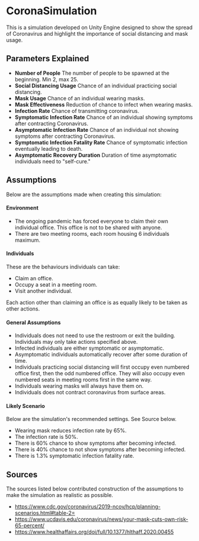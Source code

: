 # CoronaSimulation

This is a simulation developed on Unity Engine designed to show the spread of Coronavirus and highlight the importance of social distancing and mask usage. 

## Parameters Explained

* **Number of People** The number of people to be spawned at the beginning. Min 2, max 25. 
* **Social Distancing Usage** Chance of an individual practicing social distancing.
* **Mask Usage** Chance of an individual wearing masks.
* **Mask Effectiveness** Reduction of chance to infect when wearing masks.
* **Infection Rate** Chance of transmitting coronavirus. 
* **Symptomatic Infection Rate** Chance of an individual showing symptoms after contracting Coronavirus.
* **Asymptomatic Infection Rate** Chance of an individual not showing symptoms after contracting Coronavirus.
* **Symptomatic Infection Fatality Rate** Chance of symptomatic infection eventually leading to death.
* **Asymptomatic Recovery Duration** Duration of time asymptomatic individuals need to "self-cure."

## Assumptions

Below are the assumptions made when creating this simulation:

#### Environment

* The ongoing pandemic has forced everyone to claim their own individual office. This office is not to be shared with anyone. 
* There are two meeting rooms, each room housing 6 individuals maximum.

#### Individuals

These are the behaviours individuals can take:

* Claim an office.
* Occupy a seat in a meeting room.
* Visit another individual.

Each action other than claiming an office is as equally likely to be taken as other actions.

#### General Assumptions

* Individuals does not need to use the restroom or exit the building. Individuals may only take actions specified above.
* Infected individuals are either symptomatic or asymptomatic.
* Asymptomatic individuals automatically recover after some duration of time.
* Individuals practicing social distancing will first occupy even numbered office first, then the odd numbered office. They will also occupy even numbered seats in meeting rooms first in the same way. 
* Individuals wearing masks will always have them on. 
* Individuals does not contract coronavirus from surface areas. 

#### Likely Scenario

Below are the simulation's recommended settings. See Source below.

* Wearing mask reduces infection rate by 65%.
* The infection rate is 50%.
* There is 60% chance to show symptoms after becoming infected.
* There is 40% chance to not show symptoms after becoming infected.
* There is 1.3% symptomatic infection fatality rate.


## Sources

The sources listed below contributed construction of the assumptions to make the simulation as realistic as possible.

* https://www.cdc.gov/coronavirus/2019-ncov/hcp/planning-scenarios.html#table-2=
* https://www.ucdavis.edu/coronavirus/news/your-mask-cuts-own-risk-65-percent/
* https://www.healthaffairs.org/doi/full/10.1377/hlthaff.2020.00455
